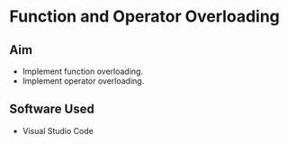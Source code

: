 

# Function and Operator Overloading

## Aim
- Implement function overloading.
- Implement operator overloading.

## Software Used
- Visual Studio Code
